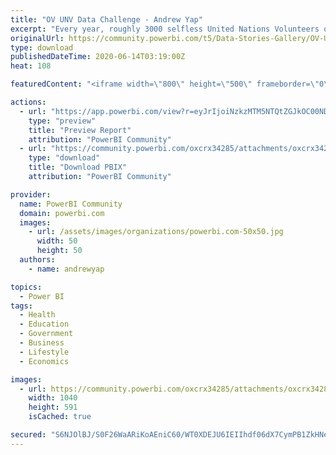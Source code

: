 ```yaml
---
title: "OV UNV Data Challenge - Andrew Yap"
excerpt: "Every year, roughly 3000 selfless United Nations Volunteers offer their time and expertise to make the world a better place. On behalf of United"
originalUrl: https://community.powerbi.com/t5/Data-Stories-Gallery/OV-UNV-Data-Challenge-Andrew-Yap/m-p/1157632
type: download
publishedDateTime: 2020-06-14T03:19:00Z
heat: 108

featuredContent: "<iframe width=\"800\" height=\"500\" frameborder=\"0\" src=\"https://app.powerbi.com/view?r=eyJrIjoiNzkzMTM5NTQtZGJkOC00NDZmLWI4YTYtZjFjMzA1YmMxNTNkIiwidCI6IjA2ODQ3YTc5LTUwYjUtNDM2MC1iYjhlLTYzNTc1M2Y4MzEyOSIsImMiOjEwfQ%3D%3D\"></iframe>"

actions:
  - url: "https://app.powerbi.com/view?r=eyJrIjoiNzkzMTM5NTQtZGJkOC00NDZmLWI4YTYtZjFjMzA1YmMxNTNkIiwidCI6IjA2ODQ3YTc5LTUwYjUtNDM2MC1iYjhlLTYzNTc1M2Y4MzEyOSIsImMiOjEwfQ%3D%3D"
    type: "preview"
    title: "Preview Report"
    attribution: "PowerBI Community"
  - url: "https://community.powerbi.com/oxcrx34285/attachments/oxcrx34285/DataStoriesGallery/4098/4/OV_UNV_Data_Challenge-Andrew_Yap.pbix"
    type: "download"
    title: "Download PBIX"
    attribution: "PowerBI Community"

provider:
  name: PowerBI Community
  domain: powerbi.com
  images:
    - url: /assets/images/organizations/powerbi.com-50x50.jpg
      width: 50
      height: 50
  authors:
    - name: andrewyap

topics:
  - Power BI
tags:
  - Health
  - Education
  - Government
  - Business
  - Lifestyle
  - Economics

images:
  - url: https://community.powerbi.com/oxcrx34285/attachments/oxcrx34285/DataStoriesGallery/4098/3/photo_2020-06-18%2013.59.24.png
    width: 1040
    height: 591
    isCached: true

secured: "S6NJOlBJ/S0F26WaARiKoAEniC60/WT0XDEJU6IEIIhdf06dX7CymPB1ZkHNeh8dCONcyjWqWnT/FFrPLd7iOUvPz92yogIHkpNkNVabitpwYmv8o8rbJYjOQHXgXXgJfnSnwwggQ/JQ/NX9FVBBiAndYps0zo9Uzr2akK9QVGiTcNDjPDnZ/19GffU5+tnD/xNYF5A3PNlpDoHIQGN2Ewp63aoaH3EYi3yB04six1KS3pbGl1/+hu/XBMLonyQwSUx9DFrC7WkfbDLjVCNYyUWc/9UhcKVKYyO3RDMFGFCbiGAaxEWCY403SoHVc9XbdrKNtVpKEHlLzqbzG1iOP1UI2d9SOeIGe+wvPoTBU5lRVRW4pxIQTEj3XlFzL2nQRn+3YC98HH/vlLsOPdkpIdxCyy22vsSeNI80e/5yFjU=;I/+tM/0e1AH3/iF8vR273A=="
---
```


